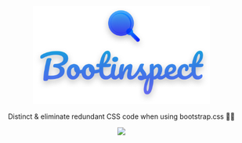 <p align="center">
  <img height="200" src="logo.png">
</p>

<p align="center">
  Distinct &amp; eliminate redundant CSS code when using bootstrap.css  🧙‍♂️
</p>

<p align="center">
  <a href="https://codeclimate.com/github/Blackpeak/bootinspect/maintainability"><img src="https://api.codeclimate.com/v1/badges/b9499bc6d23891238961/maintainability" /></a>
</p>

